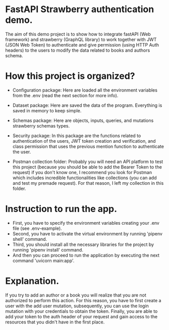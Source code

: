 #  FastAPI Strawberry authentication demo.

The aim of this demo project is to show how to integrate fastAPI 
(Web framework) and strawberry (GraphQL library) to work together
with JWT (JSON Web Token) to authenticate and give permission (using
HTTP Auth headers) to the users to modify the data related to books
and authors schema.

# How this project is organized?

- Configuration package: Here are loaded all the environment variables from
  the .env (read the next section for more info).

- Dataset package: Here are saved the data of the program. Everything is
  saved in memory to keep simple. 

- Schemas package: Here are objects, inputs, queries, and mutations strawberry
  schemas types. 

- Security package: In this package are the functions related to authentication
  of the users, JWT token creation and verification, and class permission that
  uses the previous mention function to authenticate the user. 

- Postman collection folder: Probably you will need an API platform to test
  this project (because you should be able to add the Bearer Token to the
  request) if you don't know one, I recommend you look for Postman which
  includes incredible functionalities like collections (you can add and test
  my premade request). For that reason, I left my collection in this folder. 

# Instruction to run the app.

- First, you have to specify the environment variables creating your .env file
  (see .env-example).
- Second, you have to activate the virtual environment by running 
  'pipenv shell' command.
- Third, you should install all the necessary libraries for the project by 
  running 'pipenv install' command.
- And then you can proceed to run the application by executing the next
  command 'uvicorn main:app'.

# Explanation.

If you try to add an author or a book you will realize that you are not
authorized to perform this action. For this reason, you have to first
create a user with the add user mutation, subsequently, you can use the
login mutation with your credentials to obtain the token. Finally, you are
able to add your token to the auth header of your request and gain access to
the resources that you didn't have in the first place.
